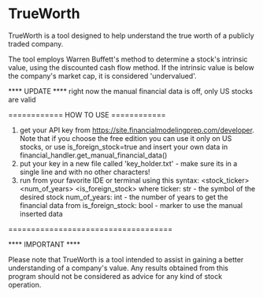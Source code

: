 # TrueWorth
TrueWorth is a tool designed to help understand the true worth of a publicly traded company.

The tool employs Warren Buffett's method to determine a stock's intrinsic value, using the discounted cash flow method. If the intrinsic value is below the company's market cap, it is considered 'undervalued'.

**** UPDATE ****
right now the manual financial data is off, only US stocks are valid

============ HOW TO USE ============

1. get your API key from https://site.financialmodelingprep.com/developer. Note that if you choose the free edition you can use it only on US stocks, or use is_foreign_stock=true and insert your own data in financial_handler.get_manual_financial_data()
2. put your key in a new file called 'key_holder.txt' - make sure its in a single line and with no other characters!
3. run from your favorite IDE or terminal using this syntax: <stock_ticker> <num_of_years> <is_foreign_stock> where 
    ticker: str - the symbol of the desired stock
    num_of_years: int - the number of years to get the financial data from
    is_foreign_stock: bool - marker to use the manual inserted data


====================================

**** IMPORTANT ****

Please note that TrueWorth is a tool intended to assist in gaining a better understanding of a company's value. Any results obtained from this program should not be considered as advice for any kind of stock operation.
